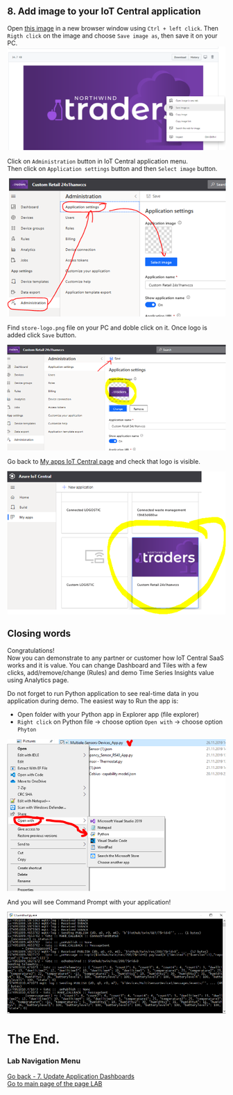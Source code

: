 ## 8. Add image to your IoT Central application
Open [this image](/icons/store-logo.png) in a new browser window using `Ctrl + left click`. Then `Rigth click` on the image and choose `Save image as`, then save it on your PC.<br>
![](lab1/lab1-81.PNG)

Click on `Administration` button in IoT Central application menu.<br>
Then click on `Application settings` button and then `Select image` button. 

![](lab1/lab1-74.PNG)

Find `store-logo.png` file on your PC and doble click on it. Once logo is added click `Save` button.

![](lab1/lab1-75.PNG)

Go back to [My apps IoT Central page](https://apps.azureiotcentral.com/myapps) and check that logo is visible.

![](lab1/lab1-76.PNG)

## Closing words
Congratulations!<br>
Now you can demonstrate to any partner or customer how IoT Central SaaS works and it is value.
You can change Dashboard and Tiles with a few clicks, add/remove/change (Rules) and demo Time Series Insights value using Analytics page.

Do not forget to run Python application to see real-time data in you application during demo.
The easiest way to Run the app is:
 - Open folder with your Python app in Explorer app (file explorer)
 - `Right click` on Python file -> choose option `Open with` -> choose option `Phyton`

![](lab1/lab1-77.PNG)

And you will see Command Prompt with your application!

![](lab1/lab1-78.PNG)

# The End.

### Lab Navigation Menu
[Go back - 7. Update Application Dashboards](/iotcentral-lab1-7.md)<br>
[Go to main page of the page LAB](/iotcentral-lab1-0.md)
